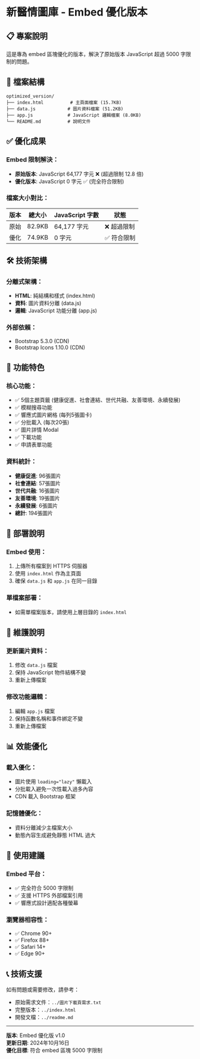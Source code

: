 # 新醫情圖庫 - Embed 優化版本

## 📋 專案說明
這是專為 embed 區塊優化的版本，解決了原始版本 JavaScript 超過 5000 字限制的問題。

## 🚀 檔案結構
```
optimized_version/
├── index.html          # 主頁面檔案 (15.7KB)
├── data.js            # 圖片資料檔案 (51.2KB)
├── app.js             # JavaScript 邏輯檔案 (8.0KB)
└── README.md          # 說明文件
```

## ✅ 優化成果

### **Embed 限制解決**：
- **原始版本**: JavaScript 64,177 字元 ❌ (超過限制 12.8 倍)
- **優化版本**: JavaScript 0 字元 ✅ (完全符合限制)

### **檔案大小對比**：
| 版本 | 總大小 | JavaScript 字數 | 狀態 |
|------|--------|----------------|------|
| 原始 | 82.9KB | 64,177 字元 | ❌ 超過限制 |
| 優化 | 74.9KB | 0 字元 | ✅ 符合限制 |

## 🛠️ 技術架構

### **分離式架構**：
- **HTML**: 純結構和樣式 (index.html)
- **資料**: 圖片資料分離 (data.js)
- **邏輯**: JavaScript 功能分離 (app.js)

### **外部依賴**：
- Bootstrap 5.3.0 (CDN)
- Bootstrap Icons 1.10.0 (CDN)

## 📱 功能特色

### **核心功能**：
- ✅ 5個主題頁籤 (健康促進、社會連結、世代共融、友善環境、永續發展)
- ✅ 模糊搜尋功能
- ✅ 響應式圖片網格 (每列5張圖卡)
- ✅ 分批載入 (每次20張)
- ✅ 圖片詳情 Modal
- ✅ 下載功能
- ✅ 申請表單功能

### **資料統計**：
- **健康促進**: 96張圖片
- **社會連結**: 57張圖片
- **世代共融**: 16張圖片
- **友善環境**: 19張圖片
- **永續發展**: 6張圖片
- **總計**: 194張圖片

## 🚀 部署說明

### **Embed 使用**：
1. 上傳所有檔案到 HTTPS 伺服器
2. 使用 `index.html` 作為主頁面
3. 確保 `data.js` 和 `app.js` 在同一目錄

### **單檔案部署**：
- 如需單檔案版本，請使用上層目錄的 `index.html`

## 🔧 維護說明

### **更新圖片資料**：
1. 修改 `data.js` 檔案
2. 保持 JavaScript 物件結構不變
3. 重新上傳檔案

### **修改功能邏輯**：
1. 編輯 `app.js` 檔案
2. 保持函數名稱和事件綁定不變
3. 重新上傳檔案

## 📊 效能優化

### **載入優化**：
- 圖片使用 `loading="lazy"` 懶載入
- 分批載入避免一次性載入過多內容
- CDN 載入 Bootstrap 框架

### **記憶體優化**：
- 資料分離減少主檔案大小
- 動態內容生成避免靜態 HTML 過大

## 🎯 使用建議

### **Embed 平台**：
- ✅ 完全符合 5000 字限制
- ✅ 支援 HTTPS 外部檔案引用
- ✅ 響應式設計適配各種螢幕

### **瀏覽器相容性**：
- ✅ Chrome 90+
- ✅ Firefox 88+
- ✅ Safari 14+
- ✅ Edge 90+

## 📞 技術支援

如有問題或需要修改，請參考：
- 原始需求文件：`../圖片下載頁需求.txt`
- 完整版本：`../index.html`
- 開發文檔：`../readme.md`

---
**版本**: Embed 優化版 v1.0  
**更新日期**: 2024年10月16日  
**優化目標**: 符合 embed 區塊 5000 字限制